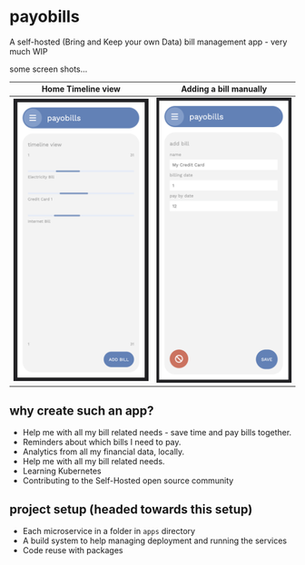 # payobills
A self-hosted (Bring and Keep your own Data) bill management app - very much WIP

some screen shots...

Home Timeline view | Adding a bill manually
--- | ---
![Screenshot of the current version of the App](img-assets/timeline-view.png) | ![Screenshot of adding a bill manually page](img-assets/add-bill-view.png)

## why create such an app?
- Help me with all my bill related needs - save time and pay bills together.
- Reminders about which bills I need to pay.
- Analytics from all my financial data, locally.
- Help me with all my bill related needs.
- Learning Kubernetes
- Contributing to the Self-Hosted open source community


## project setup (headed towards this setup)
- Each microservice in a folder in `apps` directory
- A build system to help managing deployment and running the services
- Code reuse with packages 
